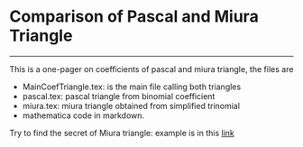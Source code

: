 # Comparison of Pascal and Miura Triangle
---
This is a one-pager on coefficients of pascal and miura triangle, the files are

- MainCoefTriangle.tex: is the main file calling both triangles
- pascal.tex: pascal triangle from binomial coefficient 
- miura.tex: miura triangle obtained from simplified trinomial
- mathematica code in markdown.

Try to find the secret of Miura triangle: example is in this [link](https://medium.com/i-math/top-10-secrets-of-pascals-triangle-6012ba9c5e23)
